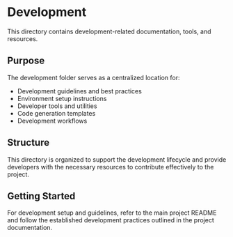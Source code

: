 # Development

This directory contains development-related documentation, tools, and resources.

## Purpose

The development folder serves as a centralized location for:

- Development guidelines and best practices
- Environment setup instructions
- Developer tools and utilities
- Code generation templates
- Development workflows

## Structure

This directory is organized to support the development lifecycle and provide developers with the necessary resources to contribute effectively to the project.

## Getting Started

For development setup and guidelines, refer to the main project README and follow the established development practices outlined in the project documentation.
